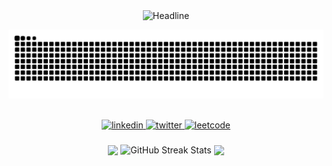 <div align="center">
    <img src="https://readme-typing-svg.herokuapp.com?color=%236FDA44&size=32&center=true&vCenter=true&width=600&height=50&lines=Hi+there+I'm+Yasin+%F0%9F%91%8B;Information+Science+Student;Passionate+Programmer;Problem+Solver;Freelancer;Open-Source+Enthusiast" alt="Headline" />
</div>
<p align = "center">
	<img src = "https://github.com/YasinzHyper/YasinzHyper/blob/output/github-contribution-grid-snake-dark.svg" alt = "Snake Game"/>
</p>
<br/>
<div align="center">
  <a href="https://linkedin.com/in/mohammed-yasin-zuhayr-249158157" target="_blank">
  <img src=https://img.shields.io/badge/linkedin-%2300acee.svg?color=405DE6&style=for-the-badge&logo=linkedin&logoColor=white alt=linkedin style="margin-bottom: 5px;" />
  </a>
  <a href="https://x.com/yasin_who" target="_blank">
  <img src=https://img.shields.io/badge/twitter-%2300acee.svg?color=222222&style=for-the-badge&logo=x&logoColor=blsck alt=twitter style="margin-bottom: 5px;" />
  </a>
  <a href="https://leetcode.com/zulfiyasser" target="_blank">
  <img src=https://img.shields.io/badge/leetcode-%2300acee.svg?color=ff9a00&style=for-the-badge&logo=leetcode&logoColor=black alt=leetcode style="margin-bottom: 5px;" />
  </a>
</div>
<br />
<div align="center">
  <img height=200 align="center" src="https://github-readme-stats.vercel.app/api?username=yasinzhyper&show_icons=true&theme=highcontrast&icon_color=FFFFFF&text_color=FFFFFF&title_color=FFFFFF&bg_color=90deg,020344,28B8D5&line_height=28&rank_icon=github"/>
  <img align="center" src="https://github-readme-streak-stats.herokuapp.com/?user=yasinzhyper&theme=dark&date_format=j%20M%5B%20Y%5D&background=0,020344,28B8D5&currStreakLabel=ff9a00&fire=ff5a00&ring=ff9a00&card_width=425" alt="GitHub Streak Stats" height="200" />
  <img height=200 align="center" src="https://github-readme-stats.vercel.app/api/top-langs/?username=yasinzhyper&layout=donut&icon_color=FFFFFF&text_color=FFFFFF&title_color=FFFFFF&bg_color=90deg,020344,28B8D5"/>
</div>
